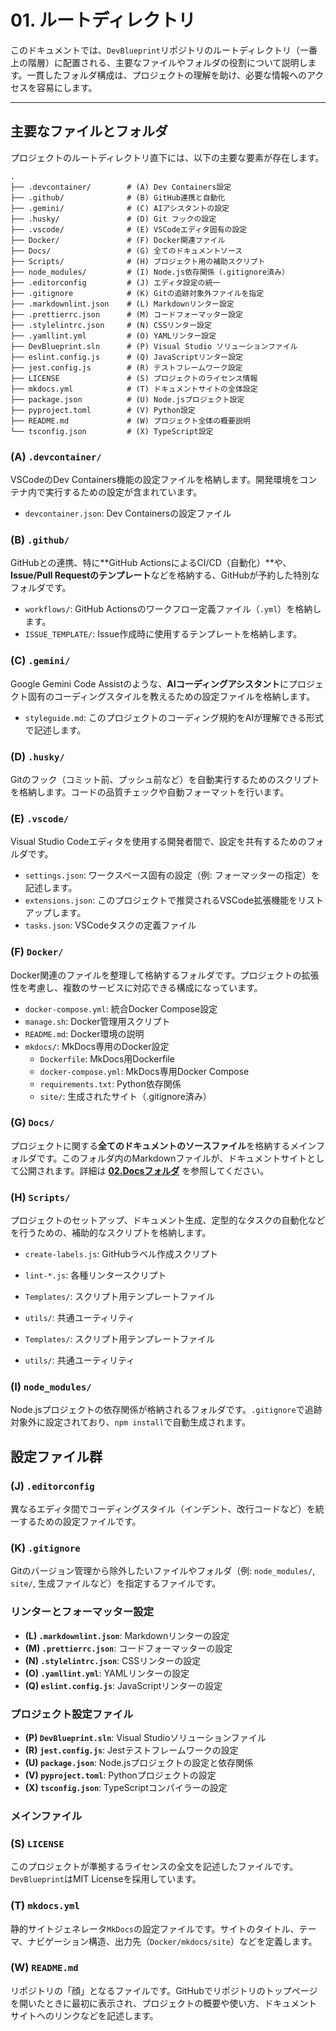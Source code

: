 # 01. ルートディレクトリ

このドキュメントでは、`DevBlueprint`リポジトリのルートディレクトリ（一番上の階層）に配置される、主要なファイルやフォルダの役割について説明します。一貫したフォルダ構成は、プロジェクトの理解を助け、必要な情報へのアクセスを容易にします。

---

## 主要なファイルとフォルダ

プロジェクトのルートディレクトリ直下には、以下の主要な要素が存在します。

```text
.
├── .devcontainer/        # (A) Dev Containers設定
├── .github/              # (B) GitHub連携と自動化
├── .gemini/              # (C) AIアシスタントの設定
├── .husky/               # (D) Git フックの設定
├── .vscode/              # (E) VSCodeエディタ固有の設定
├── Docker/               # (F) Docker関連ファイル
├── Docs/                 # (G) 全てのドキュメントソース
├── Scripts/              # (H) プロジェクト用の補助スクリプト
├── node_modules/         # (I) Node.js依存関係（.gitignore済み）
├── .editorconfig         # (J) エディタ設定の統一
├── .gitignore            # (K) Gitの追跡対象外ファイルを指定
├── .markdownlint.json    # (L) Markdownリンター設定
├── .prettierrc.json      # (M) コードフォーマッター設定
├── .stylelintrc.json     # (N) CSSリンター設定
├── .yamllint.yml         # (O) YAMLリンター設定
├── DevBlueprint.sln      # (P) Visual Studio ソリューションファイル
├── eslint.config.js      # (Q) JavaScriptリンター設定
├── jest.config.js        # (R) テストフレームワーク設定
├── LICENSE               # (S) プロジェクトのライセンス情報
├── mkdocs.yml            # (T) ドキュメントサイトの全体設定
├── package.json          # (U) Node.jsプロジェクト設定
├── pyproject.toml        # (V) Python設定
├── README.md             # (W) プロジェクト全体の概要説明
└── tsconfig.json         # (X) TypeScript設定
```

### (A) `.devcontainer/`

VSCodeのDev Containers機能の設定ファイルを格納します。開発環境をコンテナ内で実行するための設定が含まれています。

- `devcontainer.json`: Dev Containersの設定ファイル

### (B) `.github/`

GitHubとの連携、特に**GitHub ActionsによるCI/CD（自動化）**や、**Issue/Pull
Requestのテンプレート**などを格納する、GitHubが予約した特別なフォルダです。

- `workflows/`: GitHub Actionsのワークフロー定義ファイル（`.yml`）を格納します。
- `ISSUE_TEMPLATE/`: Issue作成時に使用するテンプレートを格納します。

### (C) `.gemini/`

Google Gemini Code
Assistのような、**AIコーディングアシスタント**にプロジェクト固有のコーディングスタイルを教えるための設定ファイルを格納します。

- `styleguide.md`: このプロジェクトのコーディング規約をAIが理解できる形式で記述します。

### (D) `.husky/`

Gitのフック（コミット前、プッシュ前など）を自動実行するためのスクリプトを格納します。コードの品質チェックや自動フォーマットを行います。

### (E) `.vscode/`

Visual Studio
Codeエディタを使用する開発者間で、設定を共有するためのフォルダです。

- `settings.json`: ワークスペース固有の設定（例: フォーマッターの指定）を記述します。
- `extensions.json`: このプロジェクトで推奨されるVSCode拡張機能をリストアップします。
- `tasks.json`: VSCodeタスクの定義ファイル

### (F) `Docker/`

Docker関連のファイルを整理して格納するフォルダです。プロジェクトの拡張性を考慮し、複数のサービスに対応できる構成になっています。

- `docker-compose.yml`: 統合Docker Compose設定
- `manage.sh`: Docker管理用スクリプト
- `README.md`: Docker環境の説明
- `mkdocs/`: MkDocs専用のDocker設定
  - `Dockerfile`: MkDocs用Dockerfile
  - `docker-compose.yml`: MkDocs専用Docker Compose
  - `requirements.txt`: Python依存関係
  - `site/`: 生成されたサイト（.gitignore済み）

### (G) `Docs/`

プロジェクトに関する**全てのドキュメントのソースファイル**を格納するメインフォルダです。このフォルダ内のMarkdownファイルが、ドキュメントサイトとして公開されます。詳細は
**[02.Docsフォルダ](./02_Docsフォルダ.md)** を参照してください。

### (H) `Scripts/`

プロジェクトのセットアップ、ドキュメント生成、定型的なタスクの自動化などを行うための、補助的なスクリプトを格納します。

- `create-labels.js`: GitHubラベル作成スクリプト
- `lint-*.js`: 各種リンタースクリプト
- `Templates/`: スクリプト用テンプレートファイル
- `utils/`: 共通ユーティリティ

- `Templates/`: スクリプト用テンプレートファイル
- `utils/`: 共通ユーティリティ

### (I) `node_modules/`

Node.jsプロジェクトの依存関係が格納されるフォルダです。`.gitignore`で追跡対象外に設定されており、`npm install`で自動生成されます。

## 設定ファイル群

### (J) `.editorconfig`

異なるエディタ間でコーディングスタイル（インデント、改行コードなど）を統一するための設定ファイルです。

### (K) `.gitignore`

Gitのバージョン管理から除外したいファイルやフォルダ（例: `node_modules/`, `site/`,
生成ファイルなど）を指定するファイルです。

### リンターとフォーマッター設定

- **(L) `.markdownlint.json`**: Markdownリンターの設定
- **(M) `.prettierrc.json`**: コードフォーマッターの設定
- **(N) `.stylelintrc.json`**: CSSリンターの設定
- **(O) `.yamllint.yml`**: YAMLリンターの設定
- **(Q) `eslint.config.js`**: JavaScriptリンターの設定

### プロジェクト設定ファイル

- **(P) `DevBlueprint.sln`**: Visual Studioソリューションファイル
- **(R) `jest.config.js`**: Jestテストフレームワークの設定
- **(U) `package.json`**: Node.jsプロジェクトの設定と依存関係
- **(V) `pyproject.toml`**: Pythonプロジェクトの設定
- **(X) `tsconfig.json`**: TypeScriptコンパイラーの設定

### メインファイル

### (S) `LICENSE`

このプロジェクトが準拠するライセンスの全文を記述したファイルです。`DevBlueprint`はMIT
Licenseを採用しています。

### (T) `mkdocs.yml`

静的サイトジェネレータ`MkDocs`の設定ファイルです。サイトのタイトル、テーマ、ナビゲーション構造、出力先（`Docker/mkdocs/site`）などを定義します。

### (W) `README.md`

リポジトリの「顔」となるファイルです。GitHubでリポジトリのトップページを開いたときに最初に表示され、プロジェクトの概要や使い方、ドキュメントサイトへのリンクなどを記述します。
